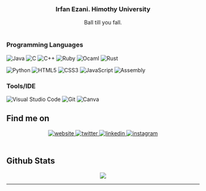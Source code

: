 ### <div align="center"> Irfan Ezani. Himothy University </div>

<div align="center">Ball till you fall.</div>

<br/>

### Programming Languages
![Java](https://img.shields.io/badge/java-%23ED8B00.svg?style=for-the-badge&logo=java&logoColor=white)
![C](https://img.shields.io/badge/c-%2300599C.svg?style=for-the-badge&logo=c&logoColor=white)
![C++](https://img.shields.io/badge/c++-%2300599C.svg?style=for-the-badge&logo=c%2B%2B&logoColor=white)
![Ruby](https://img.shields.io/badge/-ruby-CC342D?logo=ruby&logoColor=white&style=for-the-badge)
![Ocaml](https://img.shields.io/badge/-ocaml-EC6813?logo=ocaml&logoColor=white&style=for-the-badge)
![Rust](https://img.shields.io/badge/-rust-000000?logo=rust&logoColor=white&style=for-the-badge)


![Python](https://img.shields.io/badge/python-3670A0?style=for-the-badge&logo=python&logoColor=ffdd54)
![HTML5](https://img.shields.io/badge/html5-%23E34F26.svg?style=for-the-badge&logo=html5&logoColor=white)
![CSS3](https://img.shields.io/badge/-css3-1572B6?logo=css3&logoColor=white&style=for-the-badge)
![JavaScript](https://img.shields.io/badge/javascript-%23323330.svg?style=for-the-badge&logo=javascript&logoColor=%23F7DF1E)
![Assembly](https://img.shields.io/badge/_-ASM-6E4C13.svg?style=for-the-badge)

### Tools/IDE

![Visual Studio Code](https://img.shields.io/badge/VS%20Code-%23007ACC.svg?style=for-the-badge&logo=visual-studio-code&logoColor=white)
![Git](https://img.shields.io/badge/git-%23F05033.svg?style=for-the-badge&logo=git&logoColor=white)
![Canva](https://img.shields.io/badge/Canva-%2300C4CC.svg?style=for-the-badge&logo=Canva&logoColor=white)

## Find me on

<div align="center">
<a href="https://irfanezani">
<img src=https://img.shields.io/badge/website-%2324292e.svg?&style=for-the-badge&logo=googlechrome&logoColor=white alt=website style="margin-bottom: 5px;" />
</a>
<a href="https://twitter.com/weirdkidrambles">
<img src=https://img.shields.io/badge/twitter-%2300acee.svg?&style=for-the-badge&logo=twitter&logoColor=white alt=twitter style="margin-bottom: 5px;" />
</a>
<a href="https://linkedin.com/in/irfanezani">
<img src=https://img.shields.io/badge/linkedin-%231E77B5.svg?&style=for-the-badge&logo=linkedin&logoColor=white alt=linkedin style="margin-bottom: 5px;" />
</a>
<a href="https://instagram.com/irfan.ezani">
<img src=https://img.shields.io/badge/instagram-%23fb3958.svg?&style=for-the-badge&logo=instagram&logoColor=white alt=instagram style="margin-bottom: 5px;" />
</a>  
</div>

<br/>

## Github Stats
<!-- [![Irfan's GitHub stats](https://github-readme-stats.vercel.app/api?username=IrfanEzani)](https://github.com/anuraghazra/github-readme-stats) --> 
<div align="center"><img src="https://github-readme-streak-stats.herokuapp.com?user=irfanezani&theme=material-palenight"/></div>

---

<!-- <div align="center">Generated using <a href="https://profilinator.rishav.dev/" target="_blank">Github Profilinator</a></div> -->
